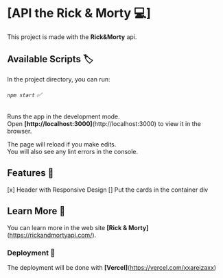 # [API the Rick & Morty 💻]

This project is made with the **Rick&Morty** api.

## Available Scripts 🏷️

In the project directory, you can run:

###### `npm start` ✅

Runs the app in the development mode.\
Open **[http://localhost:3000]**(http://localhost:3000) to view it in the browser.

The page will reload if you make edits.\
You will also see any lint errors in the console.

## Features 📝

[x] Header with Responsive Design 
[] Put the cards in the container div

## Learn More 🤔

You can learn more in the web site **[Rick & Morty]**(https://rickandmortyapi.com/).


### Deployment 🚀

The deployment will be done with **[Vercel]**(https://vercel.com/xxareizaxx)



